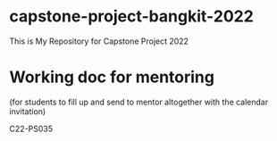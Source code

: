 # capstone-project-bangkit-2022
This is My Repository for Capstone Project 2022

<h1>Working doc for mentoring</h1> 
<p>(for students to fill up and send to mentor 
altogether with the calendar invitation)</p>
<p>C22-PS035</p>
